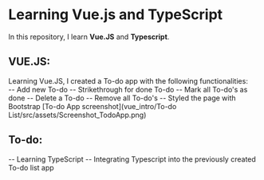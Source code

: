 # Learning Vue.js and TypeScript

In this repository, I learn **Vue.JS** and **Typescript**.  
  
## VUE.JS:
Learning Vue.JS, I created a To-do app with the following functionalities:  
-- Add new To-do
-- Strikethrough for done To-do
-- Mark all To-do's as done
-- Delete a To-do
-- Remove all To-do's
-- Styled the page with Bootstrap
[To-do App screenshot](vue_intro/To-do List/src/assets/Screenshot_TodoApp.png)
  
## To-do:
-- Learning TypeScript
-- Integrating Typescript into the previously created To-do list app
